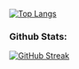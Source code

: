 
[![Top Langs](https://github-readme-stats.vercel.app/api/top-langs/?username=VenziVi&layout=compact)](https://github.com/VenziVi/github-readme-stats)

<!--[![Top Langs](https://github-readme-stats.vercel.app/api/top-langs/?username=VenziVi&langs_count=8)](https://github.com/VenziVi/github-readme-stats)-->

<!--START_SECTION:waka-->
<!--END_SECTION:waka-->

<!--[![willianrod's wakatime stats](https://github-readme-stats.vercel.app/api/wakatime?username=@VenziVi)](https://github.com/VenziVi/github-readme-stats)-->

### Github Stats:
[![GitHub Streak](https://github-readme-streak-stats.herokuapp.com/?user=VenziVi&theme=white)](https://git.io/streak-stats)


